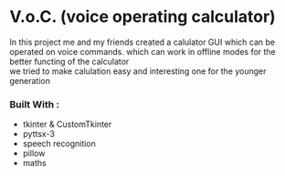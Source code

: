 # V.o.C. (voice operating calculator)
In this project me and my friends created a calulator GUI which can be operated on voice commands. which can work in offline 
modes for the better functing of the calculator                                                                             
we tried to make calulation easy and interesting one for the younger generation <br>
<h3>Built With :</h3>
<ul>
<li> tkinter & CustomTkinter </li>
<li> pyttsx-3 </li>
<li> speech recognition </li>
<li> pillow </li>
<li> maths </li>
</ul>
<br> 
<img height=100px ,src='vac.jpg'>
